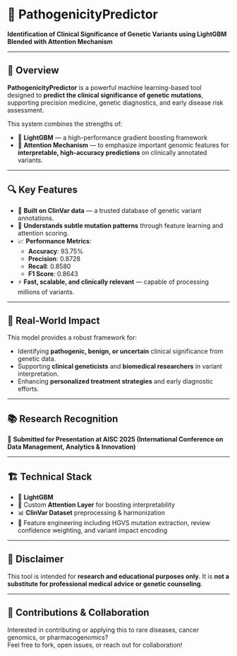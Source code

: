 # 🧬 PathogenicityPredictor

**Identification of Clinical Significance of Genetic Variants using LightGBM Blended with Attention Mechanism**

---

## 🧠 Overview

**PathogenicityPredictor** is a powerful machine learning-based tool designed to **predict the clinical significance of genetic mutations**, supporting precision medicine, genetic diagnostics, and early disease risk assessment.  

This system combines the strengths of:
- 🌲 **LightGBM** — a high-performance gradient boosting framework
- 🧠 **Attention Mechanism** — to emphasize important genomic features
for **interpretable, high-accuracy predictions** on clinically annotated variants.

---

## 🔍 Key Features

- 🚀 **Built on ClinVar data** — a trusted database of genetic variant annotations.
- 🧬 **Understands subtle mutation patterns** through feature learning and attention scoring.
- 📈 **Performance Metrics**:
  - **Accuracy**: 93.75%
  - **Precision**: 0.8728
  - **Recall**: 0.8580
  - **F1 Score**: 0.8643
- ⚡ **Fast, scalable, and clinically relevant** — capable of processing millions of variants.

---

## 🧪 Real-World Impact

This model provides a robust framework for:
- Identifying **pathogenic, benign, or uncertain** clinical significance from genetic data.
- Supporting **clinical geneticists** and **biomedical researchers** in variant interpretation.
- Enhancing **personalized treatment strategies** and early diagnostic efforts.

---

## 📚 Research Recognition

📄 **Submitted for Presentation at AISC 2025 (International Conference on Data Management, Analytics & Innovation)**  

---

## 🏗️ Technical Stack

- 🧠 **LightGBM**
- 🧬 Custom **Attention Layer** for boosting interpretability
- 📊 **ClinVar Dataset** preprocessing & harmonization
- 🧪 Feature engineering including HGVS mutation extraction, review confidence weighting, and variant impact encoding

---

## 📜 Disclaimer

This tool is intended for **research and educational purposes only**. It is **not a substitute for professional medical advice or genetic counseling**.

---

## 🤝 Contributions & Collaboration

Interested in contributing or applying this to rare diseases, cancer genomics, or pharmacogenomics?  
Feel free to fork, open issues, or reach out for collaboration!

